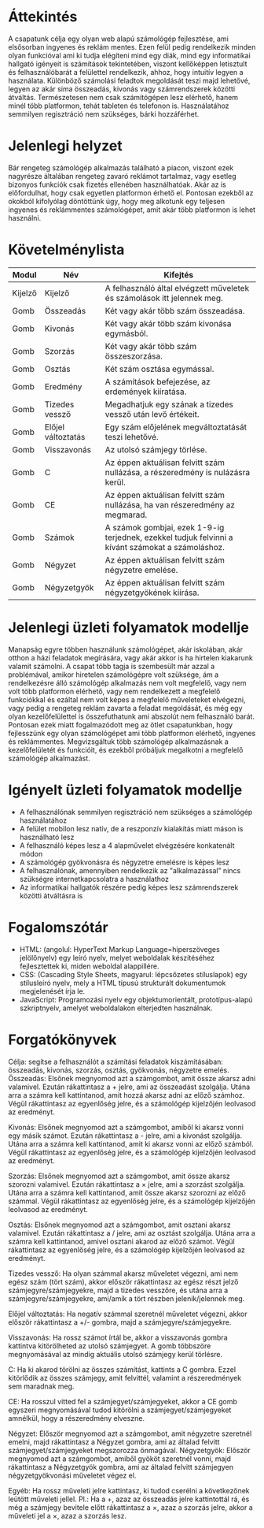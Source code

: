 # Áttekintés
A csapatunk célja egy olyan web alapú számológép fejlesztése, ami elsősorban ingyenes és reklám mentes. Ezen felül pedig rendelkezik minden olyan funkcióval ami ki tudja elégíteni mind egy diák, mind egy informatikai hallgató igényeit is számítások tekintetében, viszont kellőképpen letisztult és felhasználóbarát a felülettel rendelkezik, ahhoz, hogy intuitív legyen a használata. Különböző számolási feladtok megoldását teszi majd lehetővé, legyen az akár sima összeadás, kivonás vagy számrendszerek közötti átváltás. Természetesen nem csak számítógépen lesz elérhető, hanem minél több platformon, tehát tableten és telefonon is. Használatához semmilyen regisztráció nem szükséges, bárki hozzáférhet.

# Jelenlegi helyzet
Bár rengeteg számológép alkalmazás található a piacon, viszont ezek nagyrésze általában rengeteg zavaró reklámot tartalmaz, vagy esetleg bizonyos funkciók csak fizetés ellenében használhatóak. Akár az is előfordulhat, hogy csak egyetlen platformon érhető el. Pontosan ezekből az okokból kifolyólag döntöttünk úgy, hogy meg alkotunk egy teljesen ingyenes és reklámmentes számológépet, amit akár több platformon is lehet használni.

# Követelménylista
Modul | Név | Kifejtés
-|-|-
Kijelző | Kijelző | A felhasználó által elvégzett műveletek és számolások itt jelennek meg.
Gomb | Összeadás | Két vagy akár több szám összeadása.
Gomb | Kivonás | Két vagy akár több szám kivonása egymásból.
Gomb | Szorzás | Két vagy akár több szám összeszorzása.
Gomb | Osztás | Két szám osztása egymással.
Gomb | Eredmény | A számítások befejezése, az erdemények kiíratása.
Gomb | Tizedes vessző | Megadhatjuk egy szának a tizedes vessző után levő értékeit.
Gomb | Előjel változtatás | Egy szám előjelének megváltoztatását teszi lehetővé.
Gomb | Visszavonás | Az utolsó számjegy törlése.
Gomb | C | Az éppen aktuálisan felvitt szám nullázása, a részeredmény is nulázásra kerül.
Gomb | CE | Az éppen aktuálisan felvitt szám nullázása, ha van részeredmény az megmarad.
Gomb | Számok | A számok gombjai, ezek 1-9-ig terjednek, ezekkel tudjuk felvinni a kívánt számokat a számoláshoz.
Gomb | Négyzet | Az éppen aktuálisan felvitt szám négyzetre emelése.
Gomb | Négyzetgyök | Az éppen aktuálisan felvitt szám négyzetgyökének kiírása.

# Jelenlegi üzleti folyamatok modellje
Manapság egyre többen használunk számológépet, akár iskolában, akár otthon a házi feladatok megírására, vagy akár akkor is ha hirtelen kiakarunk valamit számolni. A csapat több tagja is szembesült már azzal a problémával, amikor hiretelen számológépre volt szüksége, ám a rendelkezésre álló számológép alkalmazás nem volt megfelelő, vagy nem volt több platformon elérhető, vagy nem rendelkezett a megfelelő funkciókkal és ezáltal nem volt képes a megfelelő műveleteket elvégezni, vagy pedig a rengeteg reklám zavarta a feladat megoldását, és még egy olyan kezelőfelülettel is összefuthatunk ami abszolút nem felhasználó barát. Pontosan ezek miatt fogalmazódott meg az ötlet csapatunkban, hogy fejlesszünk egy olyan számológépet ami több platformon elérhető, ingyenes és reklámmentes. Megvizsgáltuk több számológép alkalmazásnak a kezelőfelületét és funkcióit, és ezekből próbáljuk megalkotni a megfelelő számológép alkalmazást.

# Igényelt üzleti folyamatok modellje
 - A felhasználónak semmilyen regisztráció nem szükséges a számológép használatához
 - A felület mobilon lesz natív, de a reszponzív kialakítás miatt máson is használható lesz
 - A felhasználó képes lesz a 4 alapművelet elvégzésére konkatenált módon
 - A számológép gyökvonásra és négyzetre emelésre is képes lesz
 - A felhasználónak, amennyiben rendelkezik az "alkalmazással" nincs szükségre internetkapcsolatra a használathoz
 - Az informatikai hallgatók részére pedig képes lesz számrendszerek közötti átváltásra is

# Fogalomszótár
 - HTML: (angolul: HyperText Markup Language=hiperszöveges jelölőnyelv) egy leíró nyelv, melyet weboldalak készítéséhez fejlesztettek ki, miden weboldal alappillére.
 - CSS: (Cascading Style Sheets, magyarul: lépcsőzetes stíluslapok)  egy stílusleíró nyelv, mely a HTML típusú strukturált dokumentumok megjelenését írja le.
 - JavaScript: Programozási nyelv egy objektumorientált, prototípus-alapú szkriptnyelv, amelyet weboldalakon elterjedten használnak.

# Forgatókönyvek
 Célja: segítse a felhasználót a számítási feladatok kiszámításában: összeadás, kivonás, szorzás, osztás, gyökvonás, négyzetre emelés.
 Összeadás: Elsőnek megnyomod azt a számgombot, amit össze akarsz adni valamivel. Ezután rákattintasz a + jelre, ami az összeadást szolgálja. Utána arra a számra kell kattintanod, amit hozzá akarsz adni az előző számhoz. Végül rákattintasz az egyenlőség jelre, és a számológép kijelzőjén leolvasod az eredményt.

 Kivonás: Elsőnek megnyomod azt a számgombot, amiből ki akarsz vonni egy másik számot. Ezután rákattintasz a - jelre, ami a kivonást szolgálja. Utána arra a számra kell kattintanod, amit ki akarsz vonni az előző számból. Végül rákattintasz az egyenlőség jelre, és a számológép kijelzőjén leolvasod az eredményt.

 Szorzás: Elsőnek megnyomod azt a számgombot, amit össze akarsz szorozni valamivel. Ezután rákattintasz a × jelre, ami a szorzást szolgálja. Utána arra a számra kell kattintanod, amit össze akarsz szorozni az előző számmal. Végül rákattintasz az egyenlőség jelre, és a számológép kijelzőjén leolvasod az eredményt.

 Osztás: Elsőnek megnyomod azt a számgombot, amit osztani akarsz valamivel. Ezután rákattintasz a / jelre, ami az osztást szolgálja. Utána arra a számra kell kattintanod, amivel osztani akarod az előző számot. Végül rákattintasz az egyenlőség jelre, és a számológép kijelzőjén leolvasod az eredményt.

 Tizedes vessző: Ha olyan számmal akarsz műveletet végezni, ami nem egész szám (tört szám), akkor először rákattintasz az egész részt jelző számjegyre/számjegyekre, majd a tizedes vesszőre, és utána arra a számjegyre/számjegyekre, ami/amik a tört részben jelenik/jelennek meg.

 Előjel változtatás: Ha negatív számmal szeretnél műveletet végezni, akkor először rákattintasz a +/- gombra, majd a számjegyre/számjegyekre.

 Visszavonás: Ha rossz számot írtál be, akkor a visszavonás gombra kattintva kitörölheted az utolsó számjegyet. A gomb többszöre megnyomásával az mindig aktuális utolsó számjegy kerül törlésre.

 C: Ha ki akarod törölni az összes számítást, kattints a C gombra. Ezzel kitörlődik az összes számjegy, amit felvittél, valamint a részeredmények sem maradnak meg.

 CE: Ha rosszul vitted fel a számjegyet/számjegyeket, akkor a CE gomb egyszeri megnyomásával tudod kitörölni a számjegyet/számjegyeket amnélkül, hogy a részeredmény elveszne.

 Négyzet: Először megnyomod azt a számgombot, amit négyzetre szeretnél emelni, majd rákattintasz a Négyzet gombra, ami az általad felvitt számjegyet/számjegyeket megszorozza önmagával.
 Négyzetgyök: Először megnyomod azt a számgombot, amiből gyököt szeretnél vonni, majd rákattintasz a Négyzetgyök gombra, ami az általad felvitt számjegyen négyzetgyökvonási műveletet végez el.
 
 Egyéb: Ha rossz műveleti jelre kattintasz, ki tudod cserélni a következőnek leütött műveleti jellel. Pl.: Ha a +, azaz az összeadás jelre kattintottál rá, és még a számjegy bevitele előtt rákattintasz a ×, azaz a szorzás jelre, akkor a műveleti jel a ×, azaz a szorzás lesz.
 
